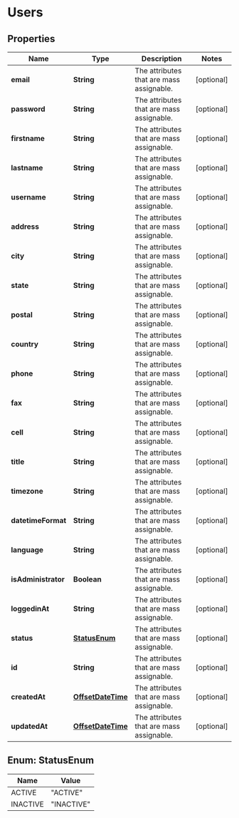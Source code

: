 
# Users

## Properties
Name | Type | Description | Notes
------------ | ------------- | ------------- | -------------
**email** | **String** | The attributes that are mass assignable. |  [optional]
**password** | **String** | The attributes that are mass assignable. |  [optional]
**firstname** | **String** | The attributes that are mass assignable. |  [optional]
**lastname** | **String** | The attributes that are mass assignable. |  [optional]
**username** | **String** | The attributes that are mass assignable. |  [optional]
**address** | **String** | The attributes that are mass assignable. |  [optional]
**city** | **String** | The attributes that are mass assignable. |  [optional]
**state** | **String** | The attributes that are mass assignable. |  [optional]
**postal** | **String** | The attributes that are mass assignable. |  [optional]
**country** | **String** | The attributes that are mass assignable. |  [optional]
**phone** | **String** | The attributes that are mass assignable. |  [optional]
**fax** | **String** | The attributes that are mass assignable. |  [optional]
**cell** | **String** | The attributes that are mass assignable. |  [optional]
**title** | **String** | The attributes that are mass assignable. |  [optional]
**timezone** | **String** | The attributes that are mass assignable. |  [optional]
**datetimeFormat** | **String** | The attributes that are mass assignable. |  [optional]
**language** | **String** | The attributes that are mass assignable. |  [optional]
**isAdministrator** | **Boolean** | The attributes that are mass assignable. |  [optional]
**loggedinAt** | **String** | The attributes that are mass assignable. |  [optional]
**status** | [**StatusEnum**](#StatusEnum) | The attributes that are mass assignable. |  [optional]
**id** | **String** | The attributes that are mass assignable. |  [optional]
**createdAt** | [**OffsetDateTime**](OffsetDateTime.md) | The attributes that are mass assignable. |  [optional]
**updatedAt** | [**OffsetDateTime**](OffsetDateTime.md) | The attributes that are mass assignable. |  [optional]


<a name="StatusEnum"></a>
## Enum: StatusEnum
Name | Value
---- | -----
ACTIVE | &quot;ACTIVE&quot;
INACTIVE | &quot;INACTIVE&quot;



